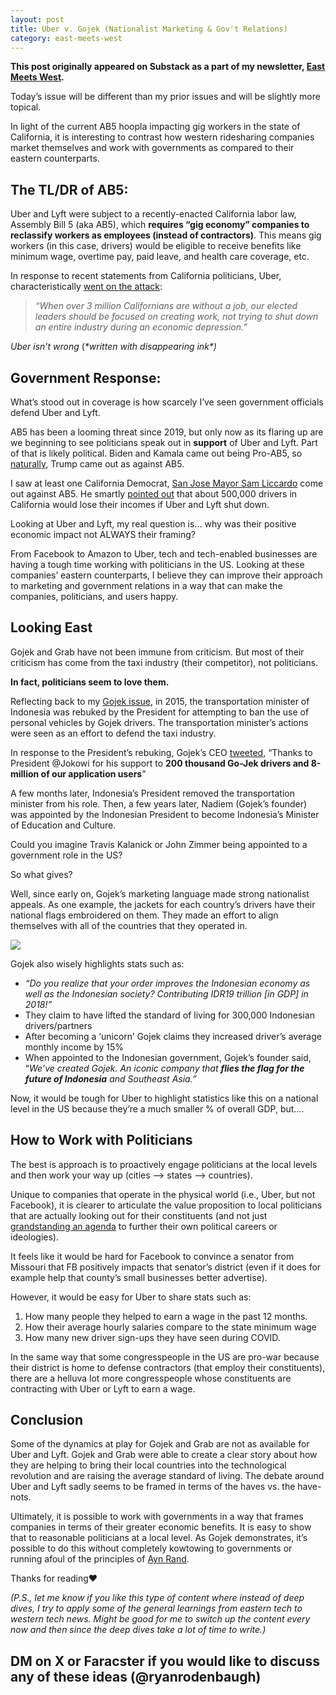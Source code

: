 ```yaml
---
layout: post
title: Uber v. Gojek (Nationalist Marketing & Gov't Relations)
category: east-meets-west
---
```


__This post originally appeared on Substack as a part of my newsletter, [East Meets West](https://eastmeetswest.substack.com/?ref=ryanrodenbaugh.com).__


Today’s issue will be different than my prior issues and will be slightly more topical.

In light of the current AB5 hoopla impacting gig workers in the state of California, it is interesting to contrast how western ridesharing companies market themselves and work with governments as compared to their eastern counterparts.

## ****The TL/DR of AB5:****

Uber and Lyft were subject to a recently-enacted California labor law, Assembly Bill 5 (aka AB5), which **requires “gig economy” companies to reclassify workers as employees (instead of contractors)**. This means gig workers (in this case, drivers) would be eligible to receive benefits like minimum wage, overtime pay, paid leave, and health care coverage, etc.

In response to recent statements from California politicians, Uber, characteristically [went on the attack](https://www.washingtonpost.com/technology/2020/08/10/uber-lyft-ab5/?ref=ryanrodenbaugh.com):

> _“When over 3 million Californians are without a job, our elected leaders should be focused on creating work, not trying to shut down an entire industry during an economic depression.”_

_Uber isn’t wrong_ (_\*written with disappearing ink\*)_

## ****Government Response:****

What’s stood out in coverage is how scarcely I’ve seen government officials defend Uber and Lyft.

AB5 has been a looming threat since 2019, but only now as its flaring up are we beginning to see politicians speak out in **support** of Uber and Lyft. Part of that is likely political. Biden and Kamala came out being Pro-AB5, so [naturally,](https://www.washingtonpost.com/politics/2020/08/21/technology-202-trump-campaign-sides-with-uber-lyft-battle-over-future-gig-workers/?ref=ryanrodenbaugh.com) Trump came out as against AB5.

I saw at least one California Democrat, [San Jose Mayor Sam Liccardo](https://www.forbes.com/sites/rachelsandler/2020/08/19/san-diego-san-jose-mayors-back-uber-and-lyft-in-california-gig-worker-labor-battle/?ref=ryanrodenbaugh.com#741dc7df4b96) come out against AB5. He smartly [pointed out](https://twitter.com/sliccardo/status/1296469155215028224?s=20&ref=ryanrodenbaugh.com) that about 500,000 drivers in California would lose their incomes if Uber and Lyft shut down.

Looking at Uber and Lyft, my real question is… why was their positive economic impact not ALWAYS their framing?

From Facebook to Amazon to Uber, tech and tech-enabled businesses are having a tough time working with politicians in the US. Looking at these companies’ eastern counterparts, I believe they can improve their approach to marketing and government relations in a way that can make the companies, politicians, and users happy.

## ****Looking East****

Gojek and Grab have not been immune from criticism. But most of their criticism has come from the taxi industry (their competitor), not politicians.

**In fact, politicians seem to love them.**

Reflecting back to my [Gojek issue](https://eastmeetswest.substack.com/p/gojek?ref=ryanrodenbaugh.com), in 2015, the transportation minister of Indonesia was rebuked by the President for attempting to ban the use of personal vehicles by Gojek drivers. The transportation minister’s actions were seen as an effort to defend the taxi industry.

In response to the President’s rebuking, Gojek’s CEO [tweeted](https://www.reuters.com/article/us-indonesia-transportation/indonesian-president-rebukes-minister-over-ride-hailing-crackdown-idUSKBN0U10CF20151218?ref=ryanrodenbaugh.com), “Thanks to President @Jokowi for his support to **200 thousand Go-Jek drivers and 8-million of our application users**”

A few months later, Indonesia’s President removed the transportation minister from his role. Then, a few years later, Nadiem (Gojek’s founder) was appointed by the Indonesian President to become Indonesia’s Minister of Education and Culture.

Could you imagine Travis Kalanick or John Zimmer being appointed to a government role in the US?

So what gives?

Well, since early on, Gojek’s marketing language made strong nationalist appeals. As one example, the jackets for each country’s drivers have their national flags embroidered on them. They made an effort to align themselves with all of the countries that they operated in.

![](https://cdn.substack.com/image/fetch/w_1456,c_limit,f_auto,q_auto:good,fl_progressive:steep/https%3A%2F%2Fbucketeer-e05bbc84-baa3-437e-9518-adb32be77984.s3.amazonaws.com%2Fpublic%2Fimages%2F0869217d-00b6-473e-be04-384c406723e6_327x417.png)

Gojek also wisely highlights stats such as:

-   _“Do you realize that your order improves the Indonesian economy as well as the Indonesian society? Contributing IDR19 trillion \[in GDP\] in 2018!”_
-   They claim to have lifted the standard of living for 300,000 Indonesian drivers/partners
-   After becoming a ‘unicorn’ Gojek claims they increased driver’s average monthly income by 15%
-   When appointed to the Indonesian government, Gojek’s founder said, “_We’ve created Gojek. An iconic company that **flies the flag for the future of Indonesia** and Southeast Asia.”_

Now, it would be tough for Uber to highlight statistics like this on a national level in the US because they’re a much smaller % of overall GDP, but….

## **How to Work with Politicians**

The best is approach is to proactively engage politicians at the local levels and then work your way up (cities —> states —> countries).

Unique to companies that operate in the physical world (i.e., Uber, but not Facebook), it is clearer to articulate the value proposition to local politicians that are actually looking out for their constituents (and not just [grandstanding an agenda](https://twitter.com/RyanRodenbaugh/status/1099521417513644032?s=20&ref=ryanrodenbaugh.com) to further their own political careers or ideologies).

It feels like it would be hard for Facebook to convince a senator from Missouri that FB positively impacts that senator’s district (even if it does for example help that county’s small businesses better advertise).

However, it would be easy for Uber to share stats such as:

1.  How many people they helped to earn a wage in the past 12 months.
2.  How their average hourly salaries compare to the state minimum wage
3.  How many new driver sign-ups they have seen during COVID.

In the same way that some congresspeople in the US are pro-war because their district is home to defense contractors (that employ their constituents), there are a helluva lot more congresspeople whose constituents are contracting with Uber or Lyft to earn a wage.

## **Conclusion**

Some of the dynamics at play for Gojek and Grab are not as available for Uber and Lyft. Gojek and Grab were able to create a clear story about how they are helping to bring their local countries into the technological revolution and are raising the average standard of living. The debate around Uber and Lyft sadly seems to be framed in terms of the haves vs. the have-nots.

Ultimately, it is possible to work with governments in a way that frames companies in terms of their greater economic benefits. It is easy to show that to reasonable politicians at a local level. As Gojek demonstrates, it’s possible to do this without completely kowtowing to governments or running afoul of the principles of [Ayn Rand](https://www.nytimes.com/2017/07/13/business/ayn-rand-business-politics-uber-kalanick.html?ref=ryanrodenbaugh.com).

Thanks for reading❤️

_(P.S., let me know if you like this type of content where instead of deep dives, I try to apply some of the general learnings from eastern tech to western tech news. Might be good for me to switch up the content every now and then since the deep dives take a lot of time to write.)_

## DM on X or Faracster if you would like to discuss any of these ideas (@ryanrodenbaugh)